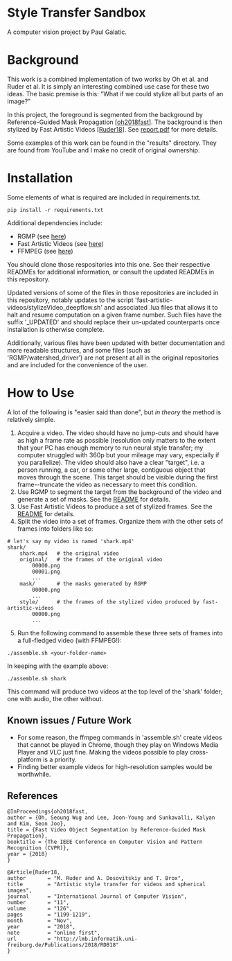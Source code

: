# Style Transfer Sandbox
A computer vision project by Paul Galatic.

# Background

This work is a combined implementation of two works by Oh et al. and Ruder et al. It is simply an interesting combined use case for these two ideas. The basic premise is this: "What if we could stylize all but parts of an image?" 

In this project, the foreground is segmented from the background by Reference-Guided Mask Propagation [[oh2018fast](http://openaccess.thecvf.com/content_cvpr_2018/CameraReady/1029.pdf)]. The background is then stylized by Fast Artistic Videos [[Ruder18](https://arxiv.org/abs/1508.06576)]. See [report.pdf](report.pdf) for more details.

Some examples of this work can be found in the "results" directory. They are found from YouTube and I make no credit of original ownership.

# Installation

Some elements of what is required are included in requirements.txt.
```
pip install -r requirements.txt
```
Additional dependencies include:
* RGMP (see [here](https://github.com/seoungwugoh/RGMP))
* Fast Artistic Videos (see [here](https://github.com/manuelruder/fast-artistic-videos))
* FFMPEG (see [here](https://ffmpeg.org/))

You should clone those respositories into this one. See their respective READMEs for additional information, or consult the updated READMEs in this repository.

Updated versions of some of the files in those repositories are included in this repository, notably updates to the script 'fast-artistic-videos/stylizeVideo_deepflow.sh' and associated .lua files that allows it to halt and resume computation on a given frame number. Such files have the suffix '_UPDATED' and should replace their un-updated counterparts once installation is otherwise complete. 

Additionally, various files have been updated with better documentation and more readable structures, and some files (such as 'RGMP/watershed_driver') are not present at all in the original repositories and are included for the convenience of the user.

# How to Use

A lot of the following is "easier said than done", but *in theory* the method is relatively simple.
1) Acquire a video. The video should have no jump-cuts and should have as high a frame rate as possible (resolution only matters to the extent that your PC has enough memory to run neural style transfer; my computer struggled with 360p but your mileage may vary, especially if you parallelize). The video should also have a clear "target", i.e. a person running, a car, or some other large, contiguous object that moves through the scene. This target should be visible during the first frame--truncate the video as necessary to meet this condition.
2) Use RGMP to segment the target from the background of the video and generate a set of masks. See the [README](RGMP/README.md) for details.
3) Use Fast Artistic Videos to produce a set of stylized frames. See the [README](fast-artistic-videos/README.md) for details.
4) Split the video into a set of frames. Organize them with the other sets of frames into folders like so:
```
# let's say my video is named 'shark.mp4'
shark/
    shark.mp4   # the original video
    original/   # the frames of the original video
        00000.png
        00001.png
        ...
    mask/       # the masks generated by RGMP
        00000.png
        ...
    style/      # the frames of the stylized video produced by fast-artistic-videos
        00000.png
        ...
```
5) Run the following command to assemble these three sets of frames into a full-fledged video (with FFMPEG!):
```
./assemble.sh <your-folder-name>
```
In keeping with the example above:
```
./assemble.sh shark
```
This command will produce two videos at the top level of the 'shark' folder; one with audio, the other without.

## Known issues / Future Work

* For some reason, the ffmpeg commands in 'assemble.sh' create videos that cannot be played in Chrome, though they play on Windows Media Player and VLC just fine. Making the videos possible to play cross-platform is a priority.
* Finding better example videos for high-resolution samples would be worthwhile.

## References

```
@InProceedings{oh2018fast,
author = {Oh, Seoung Wug and Lee, Joon-Young and Sunkavalli, Kalyan and Kim, Seon Joo},
title = {Fast Video Object Segmentation by Reference-Guided Mask Propagation},
booktitle = {The IEEE Conference on Computer Vision and Pattern Recognition (CVPR)},
year = {2018}
}

@Article{Ruder18,
author       = "M. Ruder and A. Dosovitskiy and T. Brox",
title        = "Artistic style transfer for videos and spherical images",
journal      = "International Journal of Computer Vision",
number       = "11",
volume       = "126",
pages        = "1199-1219",
month        = "Nov",
year         = "2018",
note         = "online first",
url          = "http://lmb.informatik.uni-freiburg.de/Publications/2018/RDB18"
}
```